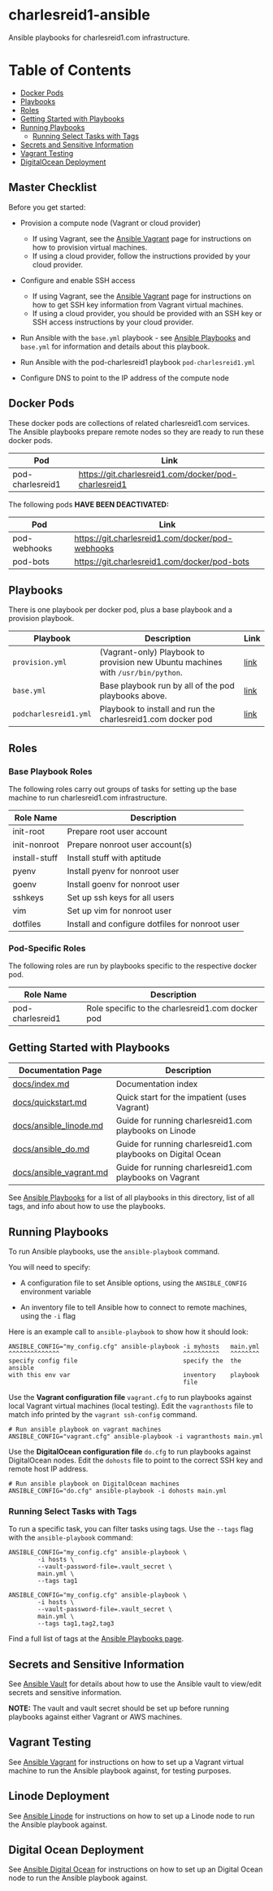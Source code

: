 # charlesreid1-ansible

Ansible playbooks for charlesreid1.com infrastructure.

Table of Contents
=================

* [Docker Pods](#docker-pods)
* [Playbooks](#playbooks)
* [Roles](#roles)
* [Getting Started with Playbooks](#getting-started-with-playbooks)
* [Running Playbooks](#running-playbooks)
    * [Running Select Tasks with Tags](#running-select-tasks-with-tags)
* [Secrets and Sensitive Information](#secrets-and-sensitive-information)
* [Vagrant Testing](#vagrant-testing)
* [DigitalOcean Deployment](#digitalocean-deployment)


## Master Checklist

Before you get started:

* Provision a compute node (Vagrant or cloud provider)
    * If using Vagrant, see the [Ansible Vagrant](ansible_vagrant.md) page for
      instructions on how to provision virtual machines.
    * If using a cloud provider, follow the instructions provided by your
      cloud provider.

* Configure and enable SSH access
    * If using Vagrant, see the [Ansible Vagrant](ansible_vagrant.md) page for
      instructions on how to get SSH key information from Vagrant virtual machines.
    * If using a cloud provider, you should be provided with an SSH key or
      SSH access instructions by your cloud provider.

* Run Ansible with the `base.yml` playbook - see [Ansible Playbooks](ansible_playbooks.md#baseyml-the-base-plays)
  and `base.yml` for information and details about this playbook.

* Run Ansible with the pod-charlesreid1 playbook `pod-charlesreid1.yml`

* Configure DNS to point to the IP address of the compute node


## Docker Pods

These docker pods are collections of related charlesreid1.com
services. The Ansible playbooks prepare remote nodes so they
are ready to run these docker pods.

| Pod              | Link                                                   |
|------------------|--------------------------------------------------------|
| pod-charlesreid1 | <https://git.charlesreid1.com/docker/pod-charlesreid1> |

The following pods **HAVE BEEN DEACTIVATED:**

| Pod              | Link                                                   |
|------------------|--------------------------------------------------------|
| pod-webhooks     | <https://git.charlesreid1.com/docker/pod-webhooks>     |
| pod-bots         | <https://git.charlesreid1.com/docker/pod-bots>         |


## Playbooks

There is one playbook per docker pod, plus a base playbook
and a provision playbook.

| Playbook               | Description                                                                                                          | Link           |
|------------------------|----------------------------------------------------------------------------------------------------------------------|----------------|
| `provision.yml`        | (Vagrant-only) Playbook to provision new Ubuntu machines with `/usr/bin/python`. | [link](ansible_playbooks.md#provisionyml-provision-your-remote-node) |
| `base.yml`             | Base playbook run by all of the pod playbooks above.                             | [link](ansible_playbooks.md#baseyml-the-base-plays) |
| `podcharlesreid1.yml`  | Playbook to install and run the charlesreid1.com docker pod                      | [link](https://git.charlesreid1.com/docker/pod-charlesreid1) |

## Roles


### Base Playbook Roles

The following roles carry out groups of tasks for setting up the base machine
to run charlesreid1.com infrastructure.

| Role Name             | Description                                               |
|-----------------------|-----------------------------------------------------------|
| init-root             | Prepare root user account                                 |
| init-nonroot          | Prepare nonroot user account(s)                           |
| install-stuff         | Install stuff with aptitude                               |
| pyenv                 | Install pyenv for nonroot user                            |
| goenv                 | Install goenv for nonroot user                            |
| sshkeys               | Set up ssh keys for all users                             |
| vim                   | Set up vim for nonroot user                               |
| dotfiles              | Install and configure dotfiles for nonroot user           |


### Pod-Specific Roles

The following roles are run by playbooks specific to the
respective docker pod.

| Role Name             | Description                                                  |
|-----------------------|--------------------------------------------------------------|
| pod-charlesreid1      | Role specific to the charlesreid1.com docker pod             |


## Getting Started with Playbooks

| Documentation Page                            | Description                                                     |
|-----------------------------------------------|-----------------------------------------------------------------|
| [docs/index.md](index.md)                     | Documentation index                                             |
| [docs/quickstart.md](quickstart.md)           | Quick start for the impatient (uses Vagrant)                    |
| [docs/ansible_linode.md](ansible_linode.md)   | Guide for running charlesreid1.com playbooks on Linode          |
| [docs/ansible_do.md](ansible_do.md)           | Guide for running charlesreid1.com playbooks on Digital Ocean   |
| [docs/ansible_vagrant.md](ansible_vagrant.md) | Guide for running charlesreid1.com playbooks on Vagrant         |

See [Ansible Playbooks](ansible_playbooks.md) for a list of all
playbooks in this directory, list of all tags,
and info about how to use the playbooks.


## Running Playbooks

To run Ansible playbooks, use the `ansible-playbook` command.

You will need to specify:

* A configuration file to set Ansible options, using the
  `ANSIBLE_CONFIG` environment variable

* An inventory file to tell Ansible how to connect to
  remote machines, using the `-i` flag 

Here is an example call to `ansible-playbook`
to show how it should look:

```plain
ANSIBLE_CONFIG="my_config.cfg" ansible-playbook -i myhosts   main.yml
^^^^^^^^^^^^^^                                  ^^^^^^^^^^   ^^^^^^^^
specify config file                             specify the  the ansible
with this env var                               inventory    playbook
                                                file
```

Use the **Vagrant configuration file** `vagrant.cfg` to run 
playbooks against local Vagrant virtual machines (local testing).
Edit the `vagranthosts` file to match info printed by the
`vagrant ssh-config` command.

```plain
# Run ansible playbook on vagrant machines
ANSIBLE_CONFIG="vagrant.cfg" ansible-playbook -i vagranthosts main.yml
```

Use the **DigitalOcean configuration file** `do.cfg` to run
playbooks against DigitalOcean nodes. Edit the `dohosts` file to point
to the correct SSH key and remote host IP address.

```plain
# Run ansible playbook on DigitalOcean machines
ANSIBLE_CONFIG="do.cfg" ansible-playbook -i dohosts main.yml
```

### Running Select Tasks with Tags

To run a specific task, you can filter tasks using tags.
Use the `--tags` flag with the `ansible-playbook` command:

```plain
ANSIBLE_CONFIG="my_config.cfg" ansible-playbook \
        -i hosts \
        --vault-password-file=.vault_secret \
        main.yml \
        --tags tag1
```

```
ANSIBLE_CONFIG="my_config.cfg" ansible-playbook \
        -i hosts \
        --vault-password-file=.vault_secret \
        main.yml \
        --tags tag1,tag2,tag3
```

Find a full list of tags at the [Ansible Playbooks page](ansible_playbooks.md).


## Secrets and Sensitive Information

See [Ansible Vault](ansible_vault.md) for details about how to use
the Ansible vault to view/edit secrets and sensitive information.

**NOTE:** The vault and vault secret should be set up before 
running playbooks against either Vagrant or AWS machines.


## Vagrant Testing

See [Ansible Vagrant](ansible_vagrant.md) for instructions 
on how to set up a Vagrant virtual machine to run the 
Ansible playbook against, for testing purposes.


## Linode Deployment

See [Ansible Linode](ansible_linode.md) for instructions on how to set up a Linode node
to run the Ansible playbook against.


## Digital Ocean Deployment

See [Ansible Digital Ocean](ansible_do.md) for instructions on how to set up an Digital Ocean
node to run the Ansible playbook against.

